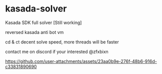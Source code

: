 # kasada-solver
Kasada SDK full solver [Still working]

reversed kasada anti bot vm 

cd & ct 
decent solve speed, more threads will be faster 

contact me on discord if your interested @zfxbixn

https://github.com/user-attachments/assets/23aa0b9e-276f-48b6-916d-c33831890690

